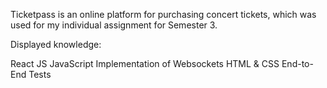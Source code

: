 Ticketpass is an online platform for purchasing concert tickets, which was used for my individual assignment for Semester 3.

Displayed knowledge:

React JS
JavaScript
Implementation of Websockets
HTML & CSS
End-to-End Tests
